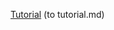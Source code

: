 [Tutorial](https://github.com/brookshu/custom-object-detector/blob/main/tutorial.md) (to tutorial.md)
